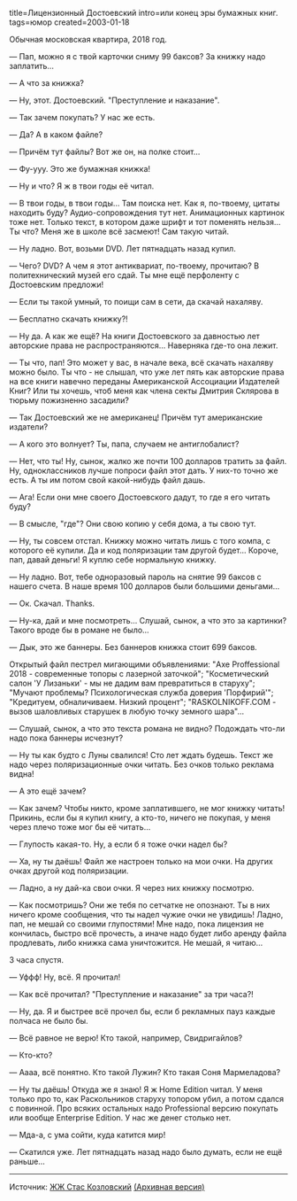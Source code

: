 title=Лицензионный Достоевский
intro=или конец эры бумажных книг.
tags=юмор
created=2003-01-18

Обычная московская квартира, 2018 год.

&mdash; Пап, можно я с твой карточки сниму 99 баксов? За книжку надо заплатить…

&mdash; А что за книжка?

&mdash; Ну, этот. Достоевский. "Преступление и наказание".

&mdash; Так зачем покупать? У нас же есть.

&mdash; Да? А в каком файле?

&mdash; Причём тут файлы? Вот же он, на полке стоит…

&mdash; Фу-ууу. Это же бумажная книжка!

&mdash; Ну и что? Я ж в твои годы её читал.

&mdash; В твои годы, в твои годы… Там поиска нет. Как я, по-твоему, цитаты находить буду? Аудио-сопровождения тут нет. Анимационных картинок тоже нет. Только текст, в котором даже шрифт и тот поменять нельзя… Ты что? Меня же в школе всё засмеют! Сам такую читай.

&mdash; Ну ладно. Вот, возьми DVD. Лет пятнадцать назад купил.

&mdash; Чего? DVD? А чем я этот антиквариат, по-твоему, прочитаю? В политехнический музей его сдай. Ты мне ещё перфоленту с Достоевским предложи!

&mdash; Если ты такой умный, то поищи сам в сети, да скачай нахаляву.

&mdash; Бесплатно скачать книжку?!

&mdash; Ну да. А как же ещё? На книги Достоевского за давностью лет авторские права не распространяются… Наверняка где-то она лежит.

&mdash; Ты что, пап! Это может у вас, в начале века, всё скачать нахаляву можно было. Ты что - не слышал, что уже лет пять как авторские права на все книги навечно переданы Американской Ассоциации Издателей Книг? Или ты хочешь, чтоб меня как члена секты Дмитрия Склярова в тюрьму пожизненно засадили?

&mdash; Так Достоевский же не американец! Причём тут американские издатели?

&mdash; А кого это волнует? Ты, папа, случаем не антиглобалист?

&mdash; Нет, что ты! Ну, сынок, жалко же почти 100 долларов тратить за файл. Ну, одноклассников лучше попроси файл этот дать. У них-то точно же есть. А ты им потом свой какой-нибудь файл дашь.

&mdash; Ага! Если они мне своего Достоевского дадут, то где я его читать буду?

&mdash; В смысле, "где"? Они свою копию у себя дома, а ты свою тут.

&mdash; Ну, ты совсем отстал. Книжку можно читать лишь с того компа, с которого её купили. Да и код поляризации там другой будет… Короче, пап, давай деньги! Я куплю себе нормальную книжку.

&mdash; Ну ладно. Вот, тебе одноразовый пароль на снятие 99 баксов с нашего счета. В наше время 100 долларов были большими деньгами…

&mdash; Ок. Скачал. Thanks.

&mdash; Ну-ка, дай и мне посмотреть… Слушай, сынок, а что это за картинки? Такого вроде бы в романе не было…

&mdash; Дык, это же баннеры. Без баннеров книжка стоит 699 баксов.

Открытый файл пестрел мигающими объявлениями: "Axe Proffessional 2018 - современные топоры с лазерной заточкой"; "Косметический салон 'У Лизаньки' - мы не дадим вам превратиться в старуху"; "Мучают проблемы? Психологическая служба доверия 'Порфирий'"; "Кредитуем, обналичиваем. Низкий процент"; "RASKOLNIKOFF.COM - вызов шаловливых старушек в любую точку земного шара"…

&mdash; Слушай, сынок, а что это текста романа не видно? Подождать что-ли надо пока баннеры исчезнут?

&mdash; Ну ты как будто с Луны свалился! Сто лет ждать будешь. Текст же надо через поляризационные очки читать. Без очков только реклама видна!

&mdash; А это ещё зачем?

&mdash; Как зачем? Чтобы никто, кроме заплатившего, не мог книжку читать! Прикинь, если бы я купил книгу, а кто-то, ничего не покупая, у меня через плечо тоже мог бы её читать…

&mdash; Глупость какая-то. Ну, а если б я тоже очки надел бы?

&mdash; Ха, ну ты даёшь! Файл же настроен только на мои очки. На других очках другой код поляризации.

&mdash; Ладно, а ну дай-ка свои очки. Я через них книжку посмотрю.

&mdash; Как посмотришь? Они же тебя по сетчатке не опознают. Ты в них ничего кроме сообщения, что ты надел чужие очки не увидишь! Ладно, пап, не мешай со своими глупостями! Мне надо, пока лицензия не кончилась, быстро всё прочесть, а иначе надо будет либо аренду файла продлевать, либо книжка сама уничтожится. Не мешай, я читаю…

3 часа спустя.

&mdash; Уффф! Ну, всё. Я прочитал!

&mdash; Как всё прочитал? "Преступление и наказание" за три часа?!

&mdash; Ну, да. Я и быстрее всё прочел бы, если б рекламных пауз каждые полчаса не было бы.

&mdash; Всё равное не верю! Кто такой, например, Свидригайлов?

&mdash; Кто-кто?

&mdash; Аааа, всё понятно. Кто такой Лужин? Кто такая Соня Мармеладова?

&mdash; Ну ты даёшь! Откуда же я знаю! Я ж Home Edition читал. У меня только про то, как Раскольников старуху топором убил, а потом сдался с повинной. Про всяких остальных надо Professional версию покупать или вообще Enterprise Edition. У нас же денег столько нет.

&mdash; Мда-а, с ума сойти, куда катится мир!

&mdash; Скатился уже. Лет пятнадцать назад надо было думать, если не ещё раньше…

----

Источник: [ЖЖ Стас Козловский](https://ctac.livejournal.com/15484.html)
[(Архивная версия)](http://archive.is/NIpqa)
